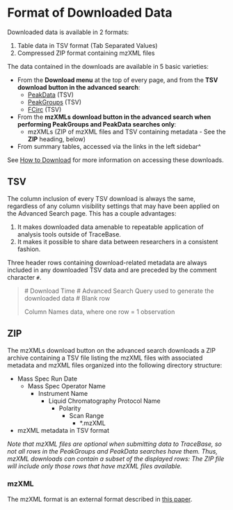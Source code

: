 # Format of Downloaded Data

Downloaded data is available in 2 formats:

1. Table data in TSV format (Tab Separated Values)
2. Compressed ZIP format containing mzXML files

The data contained in the downloads are available in 5 basic varieties:

* From the **Download menu** at the top of every page, and from the **TSV download button in the advanced search**:
  * [PeakData](PeakData.md) (TSV)
  * [PeakGroups](PeakGroups.md) (TSV)
  * [FCirc](FCirc.md) (TSV)
* From the **mzXMLs download button in the advanced search when performing PeakGroups and PeakData searches only**:
  * mzXMLs (ZIP of mzXML files and TSV containing metadata - See the **ZIP** heading, below)
* From summary tables, accessed via the links in the left sidebar^

See [How to Download](How%20to%20Download.md) for more information on accessing these downloads.

## TSV

The column inclusion of every TSV download is always the same, regardless of any column visibility settings that may
have been applied on the Advanced Search page.  This has a couple advantages:

1. It makes downloaded data amenable to repeatable application of analysis tools outside of TraceBase.
2. It makes it possible to share data between researchers in a consistent fashion.

Three header rows containing download-related metadata are always included in any downloaded TSV data and are preceded
by the comment character `#`.

> \# Download Time
> \# Advanced Search Query used to generate the downloaded data
> \# Blank row
>
> Column Names
> data, where one row = 1 observation

## ZIP

The mzXMLs download button on the advanced search downloads a ZIP archive containing a TSV file listing the mzXML files
with associated metadata and mzXML files organized into the following directory structure:

* Mass Spec Run Date
  * Mass Spec Operator Name
    * Instrument Name
      * Liquid Chromatography Protocol Name
        * Polarity
          * Scan Range
            * *.mzXML
* mzXML metadata in TSV format

_Note that mzXML files are optional when submitting data to TraceBase, so not all rows in the PeakGroups and PeakData_
_searches have them.  Thus, mzXML downloads can contain a subset of the displayed rows: The ZIP file will include only_
_those rows that have mzXML files available._

### mzXML

The mzXML format is an external format described in [this paper](https://doi.org/10.1038/nbt1031).
